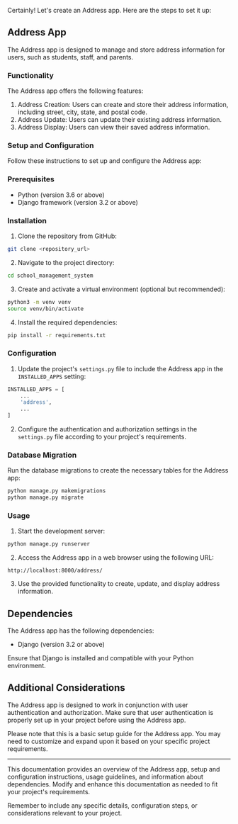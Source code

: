 Certainly! Let's create an Address app. Here are the steps to set it up:

## Address App

The Address app is designed to manage and store address information for users, such as students, staff, and parents.

### Functionality

The Address app offers the following features:

1. Address Creation: Users can create and store their address information, including street, city, state, and postal code.
2. Address Update: Users can update their existing address information.
3. Address Display: Users can view their saved address information.

### Setup and Configuration

Follow these instructions to set up and configure the Address app:

### Prerequisites

- Python (version 3.6 or above)
- Django framework (version 3.2 or above)

### Installation

1. Clone the repository from GitHub:

```bash
git clone <repository_url>
```

2. Navigate to the project directory:

```bash
cd school_management_system
```

3. Create and activate a virtual environment (optional but recommended):

```bash
python3 -m venv venv
source venv/bin/activate
```

4. Install the required dependencies:

```bash
pip install -r requirements.txt
```

### Configuration

1. Update the project's `settings.py` file to include the Address app in the `INSTALLED_APPS` setting:

```python
INSTALLED_APPS = [
    ...
    'address',
    ...
]
```

2. Configure the authentication and authorization settings in the `settings.py` file according to your project's requirements.

### Database Migration

Run the database migrations to create the necessary tables for the Address app:

```bash
python manage.py makemigrations
python manage.py migrate
```

### Usage

1. Start the development server:

```bash
python manage.py runserver
```

2. Access the Address app in a web browser using the following URL:

```
http://localhost:8000/address/
```

3. Use the provided functionality to create, update, and display address information.

## Dependencies

The Address app has the following dependencies:

- Django (version 3.2 or above)

Ensure that Django is installed and compatible with your Python environment.

## Additional Considerations

The Address app is designed to work in conjunction with user authentication and authorization. Make sure that user authentication is properly set up in your project before using the Address app.

Please note that this is a basic setup guide for the Address app. You may need to customize and expand upon it based on your specific project requirements.

---

This documentation provides an overview of the Address app, setup and configuration instructions, usage guidelines, and information about dependencies. Modify and enhance this documentation as needed to fit your project's requirements.

Remember to include any specific details, configuration steps, or considerations relevant to your project.